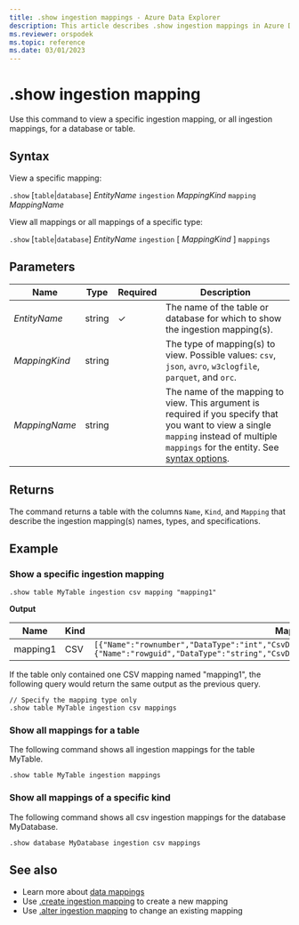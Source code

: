 ```yaml
---
title: .show ingestion mappings - Azure Data Explorer
description: This article describes .show ingestion mappings in Azure Data Explorer.
ms.reviewer: orspodek
ms.topic: reference
ms.date: 03/01/2023
---
```

# .show ingestion mapping

Use this command to view a specific ingestion mapping, or all ingestion mappings, for a database or table.

## Syntax

View a specific mapping:

`.show` [`table`|`database`] *EntityName* `ingestion` *MappingKind* `mapping` *MappingName*

View all mappings or all mappings of a specific type:

`.show` [`table`|`database`] *EntityName* `ingestion` [ *MappingKind* ] `mappings`

## Parameters

|Name|Type|Required|Description|
|--|--|--|--|
|*EntityName*|string|&check;|The name of the table or database for which to show the ingestion mapping(s).|
|*MappingKind*|string||The type of mapping(s) to view. Possible values: `csv`, `json`, `avro`, `w3clogfile`, `parquet`, and `orc`.|
|*MappingName*|string||The name of the mapping to view. This argument is required if you specify that you want to view a single `mapping` instead of multiple `mappings` for the entity. See [syntax options](#syntax).|

## Returns

The command returns a table with the columns `Name`, `Kind`, and `Mapping` that describe the ingestion mapping(s) names, types, and specifications.

## Example

### Show a specific ingestion mapping

```kusto
.show table MyTable ingestion csv mapping "mapping1" 
```

**Output**

| Name     | Kind | Mapping     |
|----------|------|-------------|
| mapping1 | CSV  | `[{"Name":"rownumber","DataType":"int","CsvDataType":null,"Ordinal":0,"ConstValue":null},{"Name":"rowguid","DataType":"string","CsvDataType":null,"Ordinal":1,"ConstValue":null}]` |

If the table only contained one CSV mapping named "mapping1", the following query would return the same output as the previous query.

```kusto
// Specify the mapping type only
.show table MyTable ingestion csv mappings 
```

### Show all mappings for a table

The following command shows all ingestion mappings for the table MyTable.

```kusto
.show table MyTable ingestion mappings
```

### Show all mappings of a specific kind

The following command shows all csv ingestion mappings for the database MyDatabase.

```kusto
.show database MyDatabase ingestion csv mappings
```

## See also

* Learn more about [data mappings](mappings.md)
* Use [.create ingestion mapping](create-ingestion-mapping-command.md) to create a new mapping
* Use [.alter ingestion mapping](alter-ingestion-mapping-command.md) to change an existing mapping
